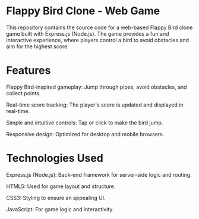 # Flappy Bird Clone - Web Game
This repository contains the source code for a web-based Flappy Bird clone game built with Express.js (Node.js). The game provides a fun and interactive experience, where players control a bird to avoid obstacles and aim for the highest score.

# Features
Flappy Bird-inspired gameplay: Jump through pipes, avoid obstacles, and collect points.

Real-time score tracking: The player's score is updated and displayed in real-time.

Simple and intuitive controls: Tap or click to make the bird jump.

Responsive design: Optimized for desktop and mobile browsers.

# Technologies Used
Express.js (Node.js): Back-end framework for server-side logic and routing.

HTML5: Used for game layout and structure.

CSS3: Styling to ensure an appealing UI.

JavaScript: For game logic and interactivity.
